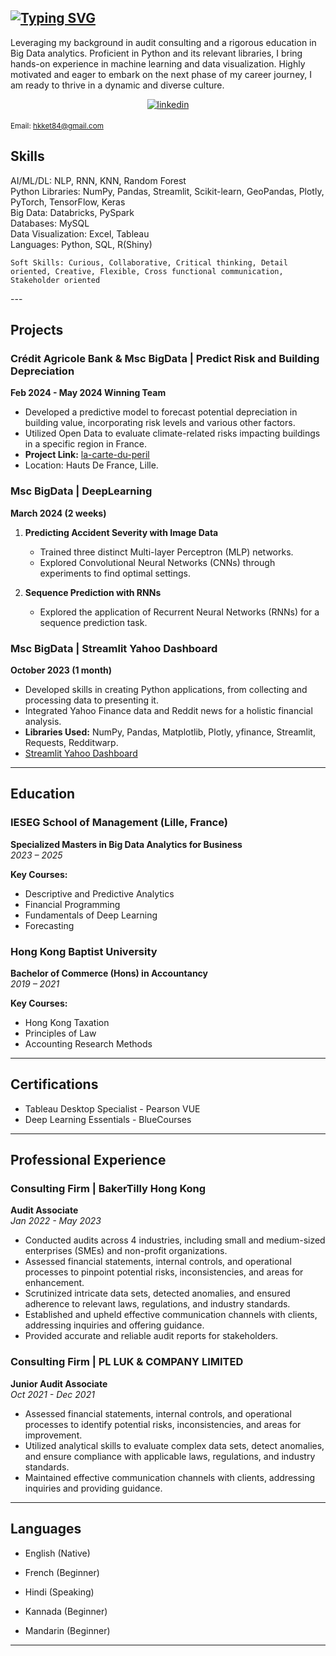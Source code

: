 
## [![Typing SVG](https://readme-typing-svg.demolab.com?font=Fira+Code&weight=900&size=26&duration=3000&pause=500&color=3498DB&background=2A2E3425&center=true&vCenter=true&lines=Aspiring+Data+Scientist;Aspiring+Data+Analyst;Aspiring+Data+Engineer;Everything+Big+Data)](https://git.io/typing-svg)

Leveraging my background in audit consulting and a rigorous education in Big Data analytics. Proficient in Python and its relevant libraries, I bring hands-on experience in machine learning and data visualization. Highly motivated and eager to embark on the next phase of my career journey, I am ready to thrive in a dynamic and diverse culture.

<!-- Connect with me div -->
<div>
  <div align="center">
    <!-- Linkedin Link -->
    <a href="https://www.linkedin.com/in/ketan-bopanna-01001011/" target="_blank">
      <img src="https://img.shields.io/badge/linkedin-%232E3440.svg?&style=for-the-badge&logo=linkedin&logoColor=white" alt="linkedin" style="margin-bottom: 5px;" />
    </a>
  </div>
</div>

<sub>Email: hkket84@gmail.com</sub>


## Skills

<div class="flex flex-wrap gap-1">
  <div class="inline-flex items-center rounded-md border px-2 py-0.5 text-xs font-semibold font-mono transition-colors focus:outline-none focus:ring-2 focus:ring-ring focus:ring-offset-2 text-nowrap border-transparent bg-primary/80 text-primary-foreground hover:bg-primary/60">
    AI/ML/DL: NLP, RNN, KNN, Random Forest
  </div>
  
  <div class="inline-flex items-center rounded-md border px-2 py-0.5 text-xs font-semibold font-mono transition-colors focus:outline-none focus:ring-2 focus:ring-ring focus:ring-offset-2 text-nowrap border-transparent bg-primary/80 text-primary-foreground hover:bg-primary/60">
    Python Libraries: NumPy, Pandas, Streamlit, Scikit-learn, GeoPandas, Plotly, PyTorch, TensorFlow, Keras
  </div>
  
  <div class="inline-flex items-center rounded-md border px-2 py-0.5 text-xs font-semibold font-mono transition-colors focus:outline-none focus:ring-2 focus:ring-ring focus:ring-offset-2 text-nowrap border-transparent bg-primary/80 text-primary-foreground hover:bg-primary/60">
    Big Data: Databricks, PySpark
  </div>
  
  <div class="inline-flex items-center rounded-md border px-2 py-0.5 text-xs font-semibold font-mono transition-colors focus:outline-none focus:ring-2 focus:ring-ring focus:ring-offset-2 text-nowrap border-transparent bg-primary/80 text-primary-foreground hover:bg-primary/60">
    Databases: MySQL
  </div>
  
  <div class="inline-flex items-center rounded-md border px-2 py-0.5 text-xs font-semibold font-mono transition-colors focus:outline-none focus:ring-2 focus:ring-ring focus:ring-offset-2 text-nowrap border-transparent bg-primary/80 text-primary-foreground hover:bg-primary/60">
    Data Visualization: Excel, Tableau
  </div>
  
  <div class="inline-flex items-center rounded-md border px-2 py-0.5 text-xs font-semibold font-mono transition-colors focus:outline-none focus:ring-2 focus:ring-ring focus:ring-offset-2 text-nowrap border-transparent bg-primary/80 text-primary-foreground hover:bg-primary/60">
    Languages: Python, SQL, R(Shiny)
  </div>
  
  <div class="inline-flex items-center rounded-md border px-2 py-0.5 text-xs font-semibold font-mono transition-colors focus:outline-none focus:ring-2 focus:ring-ring focus:ring-offset-2 text-nowrap border-transparent bg-primary/80 text-primary-foreground hover:bg-primary/60">

    
    Soft Skills: Curious, Collaborative, Critical thinking, Detail oriented, Creative, Flexible, Cross functional communication, Stakeholder oriented
  </div>
</div>
---

## Projects

### Crédit Agricole Bank & Msc BigData | Predict Risk and Building Depreciation
**Feb 2024 - May 2024 Winning Team**

- Developed a predictive model to forecast potential depreciation in building value, incorporating risk levels and various other factors.
- Utilized Open Data to evaluate climate-related risks impacting buildings in a specific region in France.
- **Project Link:** [la-carte-du-peril](https://la-carte-du-peril.streamlit.app/)
- Location: Hauts De France, Lille.

### Msc BigData | DeepLearning
**March 2024 (2 weeks)**

1. **Predicting Accident Severity with Image Data**
    - Trained three distinct Multi-layer Perceptron (MLP) networks.
    - Explored Convolutional Neural Networks (CNNs) through experiments to find optimal settings.

2. **Sequence Prediction with RNNs**
    - Explored the application of Recurrent Neural Networks (RNNs) for a sequence prediction task.

### Msc BigData | Streamlit Yahoo Dashboard
**October 2023 (1 month)**

- Developed skills in creating Python applications, from collecting and processing data to presenting it.
- Integrated Yahoo Finance data and Reddit news for a holistic financial analysis.
- **Libraries Used:** NumPy, Pandas, Matplotlib, Plotly, yfinance, Streamlit, Requests, Redditwarp.
- [Streamlit Yahoo Dashboard](https://k10b-ubiquitous-novo-journey.streamlit.app/)

---
## Education

### IESEG School of Management (Lille, France)
**Specialized Masters in Big Data Analytics for Business**  
_2023 – 2025_

**Key Courses:**
- Descriptive and Predictive Analytics
- Financial Programming
- Fundamentals of Deep Learning
- Forecasting

### Hong Kong Baptist University
**Bachelor of Commerce (Hons) in Accountancy**  
_2019 – 2021_

**Key Courses:**
- Hong Kong Taxation
- Principles of Law
- Accounting Research Methods

---

## Certifications

- Tableau Desktop Specialist - Pearson VUE
- Deep Learning Essentials - BlueCourses

---



## Professional Experience

### Consulting Firm | BakerTilly Hong Kong
**Audit Associate**  
_Jan 2022 - May 2023_

- Conducted audits across 4 industries, including small and medium-sized enterprises (SMEs) and non-profit organizations.
- Assessed financial statements, internal controls, and operational processes to pinpoint potential risks, inconsistencies, and areas for enhancement.
- Scrutinized intricate data sets, detected anomalies, and ensured adherence to relevant laws, regulations, and industry standards.
- Established and upheld effective communication channels with clients, addressing inquiries and offering guidance.
- Provided accurate and reliable audit reports for stakeholders.

### Consulting Firm | PL LUK & COMPANY LIMITED
**Junior Audit Associate**  
_Oct 2021 - Dec 2021_

- Assessed financial statements, internal controls, and operational processes to identify potential risks, inconsistencies, and areas for improvement.
- Utilized analytical skills to evaluate complex data sets, detect anomalies, and ensure compliance with applicable laws, regulations, and industry standards.
- Maintained effective communication channels with clients, addressing inquiries and providing guidance.

---

## Languages

- English (Native)
- French (Beginner)
  
- Hindi (Speaking)
- Kannada (Beginner)
- Mandarin (Beginner)


---
